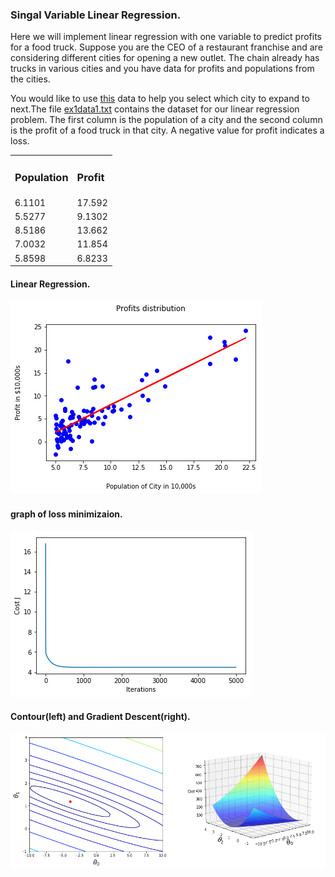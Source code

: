 ### Singal Variable Linear Regression.

<p>Here we will implement linear regression with one variable to predict profits for a food truck. Suppose you are the CEO of a restaurant franchise and are considering different cities for opening a new outlet. The chain already has trucks in various cities and you have data for profits and populations from the cities.</p>

<p>You would like to use <a href = 'https://github.com/bheemnitd/SINGLE-FEATURE-LINEAR-REGRESSION-FROM-SCRATCH-WITH-NUMPY/blob/master/ex1data1.txt'>this</a> data to help you select which city to expand
to next.The file <a href = 'https://github.com/bheemnitd/SINGLE-FEATURE-LINEAR-REGRESSION-FROM-SCRATCH-WITH-NUMPY/blob/master/ex1data1.txt'>ex1data1.txt</a> contains the dataset for our linear regression problem. The first column is the population of a city and the second column is
the profit of a food truck in that city. A negative value for profit indicates a
loss.</p>
<table>
  <tr><td><h3>Population</h3></td><td><h3>Profit</h3></td></tr>
  <tr><td>6.1101</td><td>17.592</td></tr>
  <tr><td>5.5277</td><td>9.1302</td></tr>
  <tr><td>8.5186</td><td>13.662</td></tr>
  <tr><td>7.0032</td><td>11.854</td></tr>
  <tr><td>5.8598</td><td>6.8233</td></tr>
</table>
  

#### Linear Regression.<br>
![1](https://github.com/bheemnitd/SINGLE-FEATURE-LINEAR-REGRESSION-FROM-SCRATCH-WITH-NUMPY/blob/master/images/download.png)<br>

#### graph of loss minimizaion.<br>
![2](https://github.com/bheemnitd/SINGLE-FEATURE-LINEAR-REGRESSION-FROM-SCRATCH-WITH-NUMPY/blob/master/images/download2.png)<br>

#### Contour(left) and Gradient Descent(right).<br>
![3](https://github.com/bheemnitd/SINGLE-FEATURE-LINEAR-REGRESSION-FROM-SCRATCH-WITH-NUMPY/blob/master/images/download3.png)
